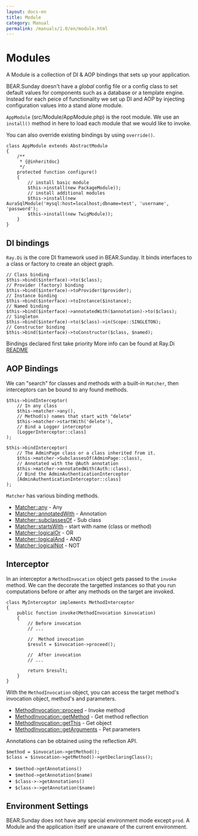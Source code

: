 ```yaml
---
layout: docs-en
title: Module
category: Manual
permalink: /manuals/1.0/en/module.html
---
```


# Modules

A Module is a collection of DI & AOP bindings that sets up your application.

BEAR.Sunday doesn't have a *global* config file or a config class to set default values for components such as a database or a template engine.
Instead for each peice of functionality we set up DI and AOP by injecting configuration values into a stand alone module.

`AppModule` (src/Module/AppModule.php) is the root module. We use an `install()` method in here to load each module that we would like to invoke.

You can also override existing bindings by using `override()`.

```php?start_inline
class AppModule extends AbstractModule
{
    /**
     * {@inheritdoc}
     */
    protected function configure()
    {
        // install basic module
        $this->install(new PackageModule));
        // install additional modules
        $this->install(new AuraSqlModule('mysql:host=localhost;dbname=test', 'username', 'password');
        $this->install(new TwigModule));
    }
}
```

## DI bindings

`Ray.Di` is the core DI framework used in BEAR.Sunday. It binds interfaces to a class or factory to create an object graph.

```php?start_inline
// Class binding
$this->bind($interface)->to($class);
// Provider (factory) binding
$this->bind($interface)->toProvider($provider);
// Instance binding
$this->bind($interface)->toInstance($instance);
// Named binding
$this->bind($interface)->annotatedWith($annotation)->to($class);
// Singleton
$this->bind($interface)->to($class)->in(Scope::SINGLETON);
// Constructor binding
$this->bind($interface)->toConstructor($class, $named);
```

Bindings declared first take priority
More info can be found at Ray.Di [README](https://github.com/ray-di/Ray.Di/blob/2.x/README.md)

## AOP Bindings

We can "search" for classes and methods with a built-in `Matcher`, then interceptors can be bound to any found methods.

```php?start_inline
$this->bindInterceptor(
    // In any class
    $this->matcher->any(),
    // Method(s) names that start with "delete"
    $this->matcher->startWith('delete'),
    // Bind a Logger interceptor
    [LoggerInterceptor::class]
);

$this->bindInterceptor(
    // The AdminPage class or a class inherited from it.
    $this->matcher->SubclassesOf(AdminPage::class),
    // Annotated with the @Auth annotation
    $this->matcher->annotatedWith(Auth::class),
    // Bind the AdminAuthenticationInterceptor
    [AdminAuthenticationInterceptor::class]
);
```

`Matcher` has various binding methods.

 * [Matcher::any](https://github.com/ray-di/Ray.Aop/blob/develop-2/src/MatcherInterface.php#L16) - Any
 * [Matcher::annotatedWith](https://github.com/ray-di/Ray.Aop/blob/develop-2/src/MatcherInterface.php#L23) - Annotation
 * [Matcher::subclassesOf](https://github.com/ray-di/Ray.Aop/blob/2.x/src/MatcherInterface.php#L30) - Sub class
 * [Matcher::startsWith](https://github.com/ray-di/Ray.Aop/blob/2.x/src/MatcherInterface.php#L37) - start with name (class or method)
 * [Matcher::logicalOr](https://github.com/ray-di/Ray.Aop/blob/2.x/src/MatcherInterface.php#L44) - OR
 * [Matcher::logicalAnd](https://github.com/ray-di/Ray.Aop/blob/2.x/src/MatcherInterface.php#L51) - AND
 * [Matcher::logicalNot](https://github.com/ray-di/Ray.Aop/blob/2.x/src/MatcherInterface.php#L58) - NOT

## Interceptor

In an interceptor a `MethodInvocation` object gets passed to the `invoke` method. We can the decorate the targetted instances so that you run computations before or after any methods on the target are invoked.

```php?start_inline
class MyInterceptor implements MethodInterceptor
{
    public function invoke(MethodInvocation $invocation)
    {
        // Before invocation
        // ...

        //  Method invocation
        $result = $invocation->proceed();

        //  After invocation
        // ...

        return $result;
    }
}
```

With the `MethodInvocation` object, you can access the target method's invocation object, method's and parameters.

 * [MethodInvocation::proceed](https://github.com/ray-di/Ray.Aop/blob/develop-2/src/Joinpoint.php#L39) - Invoke method
 * [MethodInvocation::getMethod](https://github.com/ray-di/Ray.Aop/blob/develop-2/src/MethodInvocation.php) -  Get method reflection
 * [MethodInvocation::getThis](https://github.com/ray-di/Ray.Aop/blob/develop-2/src/Joinpoint.php#L48) - Get object
 * [MethodInvocation::getArguments](https://github.com/ray-di/Ray.Aop/blob/develop-2/src/Invocation.php) - Pet parameters

Annotations can be obtained using the reflection API.

```php?start_inline
$method = $invocation->getMethod();
$class = $invocation->getMethod()->getDeclaringClass();
```

 * `$method->getAnnotations()`
 * `$method->getAnnotation($name)`
 * `$class->->getAnnotations()`
 * `$class->->getAnnotation($name)`

## Environment Settings

BEAR.Sunday does not have any special environment mode except `prod`.
A Module and the application itself are unaware of the current environment.
